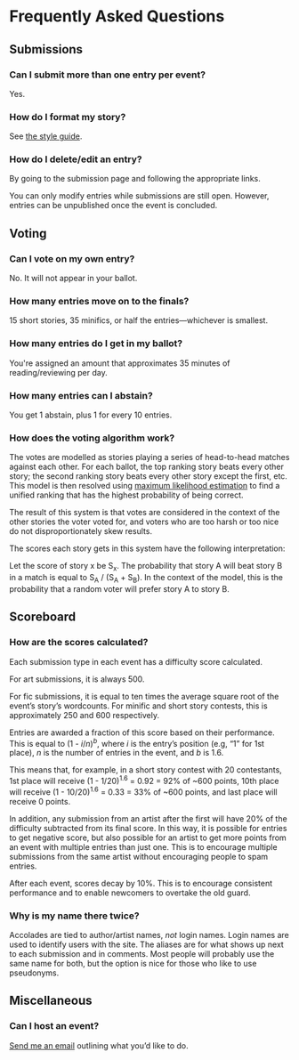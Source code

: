 # Frequently Asked Questions

## Submissions

### Can I submit more than one entry per event?

Yes.

### How do I format my story?

See [the style guide](/style).

### How do I delete/edit an entry?

By going to the submission page and following the appropriate links.

You can only modify entries while submissions are still open. However, entries can be unpublished once the event is concluded.

## Voting

### Can I vote on my own entry?

No. It will not appear in your ballot.

### How many entries move on to the finals?

15 short stories, 35 minifics, or half the entries&mdash;whichever is smallest.

### How many entries do I get in my ballot?

You're assigned an amount that approximates 35 minutes of reading/reviewing per day.

### How many entries can I abstain?

You get 1 abstain, plus 1 for every 10 entries.

### How does the voting algorithm work?

The votes are modelled as stories playing a series of head-to-head matches against each other.
For each ballot, the top ranking story beats every other story; the second ranking story beats every other story except the first, etc.
This model is then resolved using [maximum likelihood estimation](https://en.wikipedia.org/wiki/Maximum_likelihood) to find a unified ranking that has the highest probability of being correct.

The result of this system is that votes are considered in the context of the other stories the voter voted for, and voters who are too harsh or too nice do not disproportionately skew results.

The scores each story gets in this system have the following interpretation:

Let the score of story x be S<sub>x</sub>.
The probability that story A will beat story B in a match is equal to S<sub>A</sub> / (S<sub>A</sub> + S<sub>B</sub>).
In the context of the model, this is the probability that a random voter will prefer story A to story B.

## Scoreboard

### How are the scores calculated?

Each submission type in each event has a difficulty score calculated.

For art submissions, it is always 500.

For fic submissions, it is equal to ten times the average square root of the event’s story’s wordcounts.
For minific and short story contests, this is approximately 250 and 600 respectively.

Entries are awarded a fraction of this score based on their performance.
This is equal to (1 - *i*/*n*)<sup>*b*</sup>, where *i* is the entry’s position (e.g, “1” for 1st place), *n* is the number of entries in the event, and *b* is 1.6.

This means that, for example, in a short story contest with 20 contestants, 1st place will receive (1 - 1/20)<sup>1.6</sup> = 0.92 = 92% of ~600 points, 10th place will receive (1 - 10/20)<sup>1.6</sup> = 0.33 = 33% of ~600 points, and last place will receive 0 points.

In addition, any submission from an artist after the first will have 20% of the difficulty subtracted from its final score.
In this way, it is possible for entries to get negative score, but also possible for an artist to get more points from an event with multiple entries than just one.
This is to encourage multiple submissions from the same artist without encouraging people to spam entries.

After each event, scores decay by 10%.
This is to encourage consistent performance and to enable newcomers to overtake the old guard.

### Why is my name there twice?

Accolades are tied to author/artist names, *not* login names.
Login names are used to identify users with the site.
The aliases are for what shows up next to each submission and in comments.
Most people will probably use the same name for both, but the option is nice for those who like to use pseudonyms.

## Miscellaneous

### Can I host an event?

[Send me an email](mailto:cthor@cpan.org) outlining what you’d like to do.
